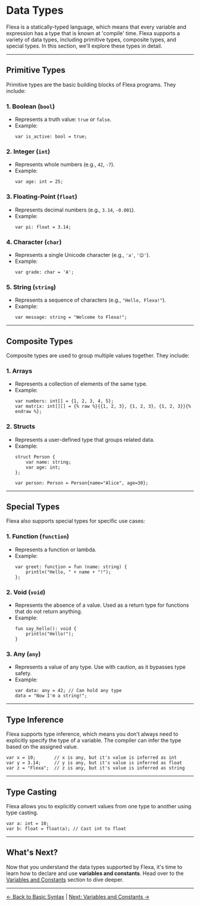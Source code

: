 # Data Types

Flexa is a statically-typed language, which means that every variable and expression has a type that is known at 'compile' time. Flexa supports a variety of data types, including primitive types, composite types, and special types. In this section, we'll explore these types in detail.

---

## Primitive Types

Primitive types are the basic building blocks of Flexa programs. They include:

### 1. **Boolean (`bool`)**
   - Represents a truth value: `true` or `false`.
   - Example:
     ```flexa
     var is_active: bool = true;
     ```

### 2. **Integer (`int`)**
   - Represents whole numbers (e.g., `42`, `-7`).
   - Example:
     ```flexa
     var age: int = 25;
     ```

### 3. **Floating-Point (`float`)**
   - Represents decimal numbers (e.g., `3.14`, `-0.001`).
   - Example:
     ```flexa
     var pi: float = 3.14;
     ```

### 4. **Character (`char`)**
   - Represents a single Unicode character (e.g., `'a'`, `'😊'`).
   - Example:
     ```flexa
     var grade: char = 'A';
     ```

### 5. **String (`string`)**
   - Represents a sequence of characters (e.g., `"Hello, Flexa!"`).
   - Example:
     ```flexa
     var message: string = "Welcome to Flexa!";
     ```

---

## Composite Types

Composite types are used to group multiple values together. They include:

### 1. **Arrays**
   - Represents a collection of elements of the same type.
   - Example:
     ```flexa
     var numbers: int[] = {1, 2, 3, 4, 5};
     var matrix: int[][] = {% raw %}{{1, 2, 3}, {1, 2, 3}, {1, 2, 3}}{% endraw %};
     ```

### 2. **Structs**
   - Represents a user-defined type that groups related data.
   - Example:
     ```flexa
     struct Person {
         var name: string;
         var age: int;
     };

     var person: Person = Person{name="Alice", age=30};
     ```

---

## Special Types

Flexa also supports special types for specific use cases:

### 1. **Function (`function`)**
   - Represents a function or lambda.
   - Example:
     ```flexa
     var greet: function = fun (name: string) {
         println("Hello, " + name + "!");
     };
     ```

### 2. **Void (`void`)**
   - Represents the absence of a value. Used as a return type for functions that do not return anything.
   - Example:
     ```flexa
     fun say_hello(): void {
         println("Hello!");
     }
     ```

### 3. **Any (`any`)**
   - Represents a value of any type. Use with caution, as it bypasses type safety.
   - Example:
     ```flexa
     var data: any = 42; // Can hold any type
     data = "Now I'm a string!";
     ```

---

## Type Inference

Flexa supports type inference, which means you don't always need to explicitly specify the type of a variable. The compiler can infer the type based on the assigned value.

```flexa
var x = 10;       // x is any, but it's value is inferred as int
var y = 3.14;     // y is any, but it's value is inferred as float
var z = "Flexa";  // z is any, but it's value is inferred as string
```

---

## Type Casting

Flexa allows you to explicitly convert values from one type to another using type casting.

```flexa
var a: int = 10;
var b: float = float(a); // Cast int to float
```

---

## What's Next?

Now that you understand the data types supported by Flexa, it's time to learn how to declare and use **variables and constants**. Head over to the [Variables and Constants](variables-and-constants) section to dive deeper.

---

[← Back to Basic Syntax](basic-syntax) | [Next: Variables and Constants →](variables-and-constants)
